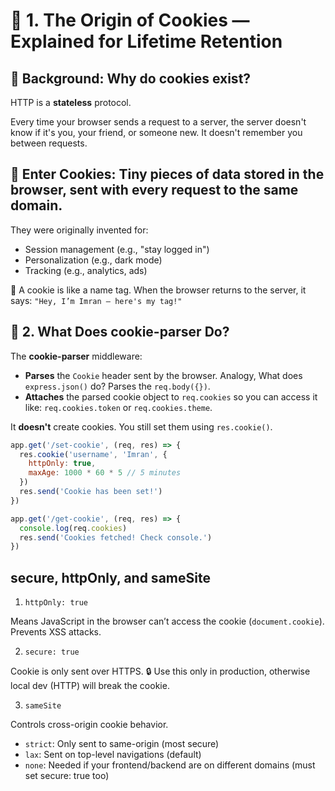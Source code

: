 # 🍪 1. The Origin of Cookies — Explained for Lifetime Retention

## 🔹 Background: Why do cookies exist?

HTTP is a **stateless** protocol.

Every time your browser sends a request to a server, the server doesn't know if it's you, your friend, or someone new. It doesn't remember you between requests.

## 🔹 Enter Cookies: Tiny pieces of data stored in the browser, sent with every request to the same domain.

They were originally invented for:

- Session management (e.g., "stay logged in")
- Personalization (e.g., dark mode)
- Tracking (e.g., analytics, ads)

🧠 A cookie is like a name tag. When the browser returns to the server, it says: `"Hey, I’m Imran – here's my tag!"`

## 🧩 2. What Does cookie-parser Do?

The **cookie-parser** middleware:

- **Parses** the `Cookie` header sent by the browser. Analogy, What does `express.json()` do? Parses the `req.body({})`.
- **Attaches** the parsed cookie object to `req.cookies` so you can access it like: `req.cookies.token` or `req.cookies.theme`.

It **doesn't** create cookies. You still set them using `res.cookie()`.

```js
app.get('/set-cookie', (req, res) => {
  res.cookie('username', 'Imran', {
    httpOnly: true,
    maxAge: 1000 * 60 * 5 // 5 minutes
  })
  res.send('Cookie has been set!')
})

app.get('/get-cookie', (req, res) => {
  console.log(req.cookies)
  res.send('Cookies fetched! Check console.')
})
```

## secure, httpOnly, and sameSite

1. `httpOnly: true`

Means JavaScript in the browser can’t access the cookie (`document.cookie`). Prevents XSS attacks.

2. `secure: true`

Cookie is only sent over HTTPS.
🔒 Use this only in production, otherwise local dev (HTTP) will break the cookie.

3. `sameSite`

Controls cross-origin cookie behavior.

- `strict`: Only sent to same-origin (most secure)
- `lax`: Sent on top-level navigations (default)
- `none`: Needed if your frontend/backend are on different domains (must set secure: true too)
